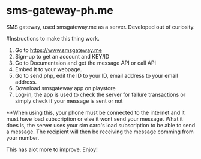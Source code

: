 # sms-gateway-ph.me
SMS gateway, used smsgateway.me as a server. 
Developed out of curiosity. 

#Instructions to make this thing work.

1. Go to https://www.smsgateway.me
2. Sign-up to get an account and KEY/ID
3. Go to Documentaion and get the message API or call API
4. Embed it to your webpage.
5. Go to send.php, edit the ID to your ID, email address to your email address.
6. Download smsgateway app on playstore
7. Log-in, the app is used to check the server for failure transactions or simply check if your message is sent or not

**When using this, your phone must be connected to the internet and it must have load subscription or else it wont send your message. What it does is, the server uses your sim card's load subscription to be able to send a message. The recipient will then be receiving the message comming from your number. 

This has alot more to improve. Enjoy!


